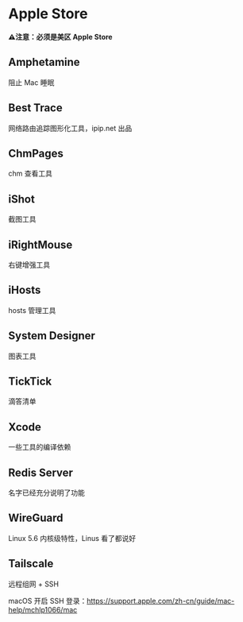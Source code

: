 # Apple Store

**⚠️注意：必须是美区 Apple Store**

## Amphetamine

阻止 Mac 睡眠

## Best Trace

网络路由追踪图形化工具，ipip.net 出品

## ChmPages

chm 查看工具

## iShot

截图工具

## iRightMouse

右键增强工具

## iHosts

hosts 管理工具

## System Designer

图表工具

## TickTick

滴答清单

## Xcode

一些工具的编译依赖

## Redis Server

名字已经充分说明了功能

## WireGuard

Linux 5.6 内核级特性，Linus 看了都说好

## Tailscale

远程组网 + SSH

macOS 开启 SSH 登录：https://support.apple.com/zh-cn/guide/mac-help/mchlp1066/mac
